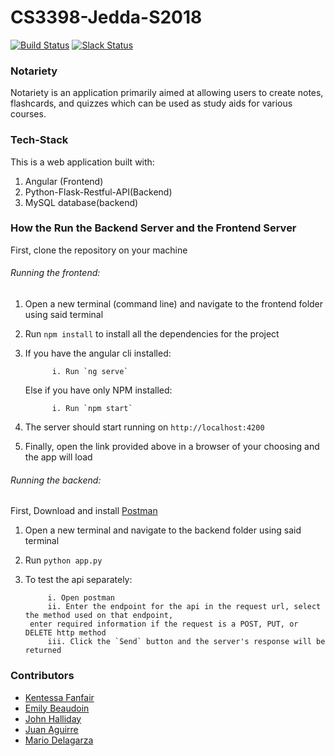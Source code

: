 # CS3398-Jedda-S2018    

[![Build Status](https://travis-ci.org/CS3398-Jedda-Knights/CS3398-Jedda-S2018.svg?branch=development)](https://travis-ci.org/CS3398-Jedda-Knights/CS3398-Jedda-S2018) 
[![Slack Status](http://slack.videojs.com/badge.svg)](https://cs3398s18jedda.slack.com/)


### Notariety
Notariety is an application primarily aimed at allowing users to create notes, flashcards, and quizzes which can be used as study aids for various courses.  

### Tech-Stack
This is a web application built with:
1. Angular (Frontend)
2. Python-Flask-Restful-API(Backend) 
3. MySQL database(backend) 

### How the Run the Backend Server and the Frontend Server
First, clone the repository on your machine
###### Running the frontend:
1. Open a new terminal (command line) and navigate to the frontend folder using said terminal
2. Run `npm install` to install all the dependencies for the project
3. If you have the angular cli installed:

             i. Run `ng serve`  
   Else if you have only NPM installed:  

             i. Run `npm start` 
4. The server should start running on `http://localhost:4200`
5. Finally, open the link provided above in a browser of your choosing and the app will load

###### Running the backend:
First, Download and install [Postman](https://www.getpostman.com/)
1. Open a new terminal and navigate to the backend folder using said terminal
2. Run `python app.py` 
3. To test the api separately:

            i. Open postman 
            ii. Enter the endpoint for the api in the request url, select the method used on that endpoint,  
        enter required information if the request is a POST, PUT, or DELETE http method 
            iii. Click the `Send` button and the server's response will be returned

### Contributors
* [Kentessa Fanfair](https://github.com/2goldtess)
* [Emily Beaudoin](https://github.com/erb64) 
* [John Halliday](https://github.com/jh2012)
* [Juan Aguirre](https://github.com/Jaa217)
* [Mario Delagarza](https://github.com/MAD1364) 






